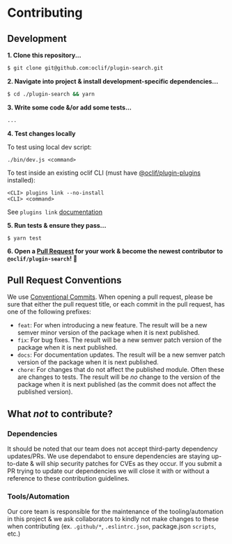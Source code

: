 # Contributing

## Development

**1. Clone this repository...**

```bash
$ git clone git@github.com:oclif/plugin-search.git
```

**2. Navigate into project & install development-specific dependencies...**

```bash
$ cd ./plugin-search && yarn
```

**3. Write some code &/or add some tests...**

```bash
...
```

**4. Test changes locally**

To test using local dev script:

```
./bin/dev.js <command>
```

To test inside an existing oclif CLI (must have [@oclif/plugin-plugins](https://github.com/oclif/plugin-plugins) installed):

```
<CLI> plugins link --no-install
<CLI> <command>
```

See `plugins link` [documentation](https://github.com/oclif/plugin-plugins?tab=readme-ov-file#mycli-pluginslink-plugin)

**5. Run tests & ensure they pass...**

```
$ yarn test
```

**6. Open a [Pull Request](https://github.com/oclif/plugin-search/pulls) for your work & become the newest contributor to `@oclif/plugin-search`! 🎉**

## Pull Request Conventions

We use [Conventional Commits](https://www.conventionalcommits.org/en/v1.0.0/). When opening a pull request, please be sure that either the pull request title, or each commit in the pull request, has one of the following prefixes:

- `feat`: For when introducing a new feature. The result will be a new semver minor version of the package when it is next published.
- `fix`: For bug fixes. The result will be a new semver patch version of the package when it is next published.
- `docs`: For documentation updates. The result will be a new semver patch version of the package when it is next published.
- `chore`: For changes that do not affect the published module. Often these are changes to tests. The result will be _no_ change to the version of the package when it is next published (as the commit does not affect the published version).

## What _not_ to contribute?

### Dependencies

It should be noted that our team does not accept third-party dependency updates/PRs. We use dependabot to ensure dependencies are staying up-to-date & will ship security patches for CVEs as they occur. If you submit a PR trying to update our dependencies we will close it with or without a reference to these contribution guidelines.

### Tools/Automation

Our core team is responsible for the maintenance of the tooling/automation in this project & we ask collaborators to kindly not make changes to these when contributing (ex. `.github/*`, `.eslintrc.json`, package.json `scripts`, etc.)
